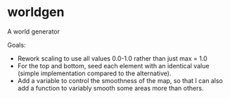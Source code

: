 worldgen
========

A world generator

Goals:
* Rework scaling to use all values 0.0-1.0 rather than just max = 1.0
* For the top and bottom, seed each element with an identical value (simple implementation compared to the alternative).
* Add a variable to control the smoothness of the map, so that I can also add a function to variably smooth some areas more than others.

